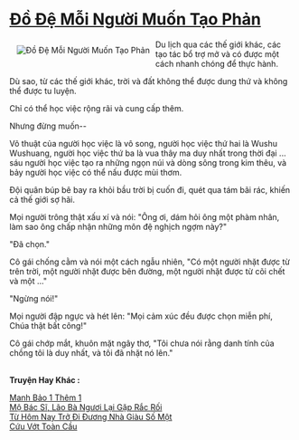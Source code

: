 <a href="https://truyentiki.com/do-de-moi-nguoi-muon-tao-phan.33860/" title="Đồ Đệ Mỗi Người Muốn Tạo Phản"><h1>Đồ Đệ Mỗi Người Muốn Tạo Phản</h1></a><div style="display:table"><img align="right" style="float: left; padding: 10px;" src="https://truyentiki.com/a/img/str/src/33860.jpg" alt="Đồ Đệ Mỗi Người Muốn Tạo Phản">Du lịch qua các thế giới khác, các tạo tác bổ trợ mở và có được một cách nhanh chóng để thực hành. <p></p> Dù sao, từ các thế giới khác, trời và đất không thể được dung thứ và không thể được tu luyện. <p></p> Chỉ có thể học việc rộng rãi và cung cấp thêm. <p></p> Nhưng đừng muốn-- <p></p> Võ thuật của người học việc là vô song, người học việc thứ hai là Wushu Wushuang, người học việc thứ ba là vua thây ma duy nhất trong thời đại ... sáu người học việc tạo ra những ngọn núi và dòng sông trong kim thêu, và bảy người học việc có thể nấu được mùi thơm. <p></p> Đội quân búp bê bay ra khỏi bầu trời bị cuốn đi, quét qua tám bãi rác, khiến cả thế giới sợ hãi. <p></p> Mọi người trông thật xấu xí và nói: "Ông ơi, dám hỏi ông một phàm nhân, làm sao ông chấp nhận những môn đệ nghịch ngợm này?" <p></p> "Đã chọn." <p></p> Cô gái chống cằm và nói một cách ngẫu nhiên, "Có một người nhặt được từ trên trời, một người nhặt được bên đường, một người nhặt được từ cõi chết và một ..." <p></p> "Ngừng nói!" <p></p> Mọi người đập ngực và hét lên: "Mọi cảm xúc đều được chọn miễn phí, Chúa thật bất công!" <p></p> Cô gái chớp mắt, khuôn mặt ngây thơ, "Tôi chưa nói rằng danh tính của chồng tôi là duy nhất, và tôi đã nhặt nó lên."</div><p><br><b>Truyện Hay Khác :</b></p><a href="https://truyentiki.com/manh-bao-1-them-1.33859/" alt="Manh Bảo 1 Thêm 1">Manh Bảo 1 Thêm 1</a><br/><a href="https://github.com/nownovels/top500/tree/master/truyenhay/33617/" alt="Mộ Bác Sĩ, Lão Bà Ngươi Lại Gặp Rắc Rối">Mộ Bác Sĩ, Lão Bà Ngươi Lại Gặp Rắc Rối</a><br/><a href="https://github.com/nownovels/top500/tree/master/truyenhay/33855/" alt="Từ Hôm Nay Trở Đi Đương Nhà Giàu Số Một">Từ Hôm Nay Trở Đi Đương Nhà Giàu Số Một</a><br/><a href="https://github.com/nownovels/top500/tree/master/truyenhay/33905/" alt="Cứu Vớt Toàn Cầu">Cứu Vớt Toàn Cầu</a><br/>